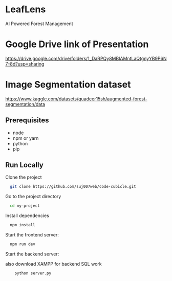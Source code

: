
# LeafLens
AI Powered Forest Management

# Google Drive link of Presentation
https://drive.google.com/drive/folders/1_DaRPQy8MBIAMntLaQtgnyYB9P6N7-8d?usp=sharing


# Image Segmentation dataset
https://www.kaggle.com/datasets/quadeer15sh/augmented-forest-segmentation/data



## Prerequisites

- node
- npm or yarn
- python
- pip
## Run Locally

Clone the project

```bash
  git clone https://github.com/suj007web/code-cubicle.git
```

Go to the project directory

```bash
  cd my-project
```

Install dependencies

```bash
  npm install
```

Start the frontend server:

```bash
  npm run dev
```

Start the backend server:

also download XAMPP for backend SQL work
```bash
    python server.py
```

